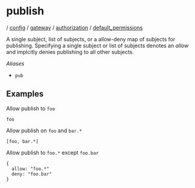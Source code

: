 # publish

/ [config](/ref/config/index.md) / [gateway](/ref/config/config/gateway/index.md) / [authorization](/ref/config/config/gateway/authorization/index.md) / [default_permissions](/ref/config/config/gateway/authorization/default_permissions/index.md) 

A single subject, list of subjects, or a allow-deny map of
subjects for publishing. Specifying a single subject or list
of subjects denotes an *allow* and implcitly denies publishing
to all other subjects.

*Aliases*
- `pub`

## Examples

Allow publish to `foo`
```
foo
```
Allow publish on `foo` and `bar.*`
```
[foo, bar.*]
```
Allow publish to `foo.*` except `foo.bar`
```
{
  allow: "foo.*"
  deny: "foo.bar"
}
```

